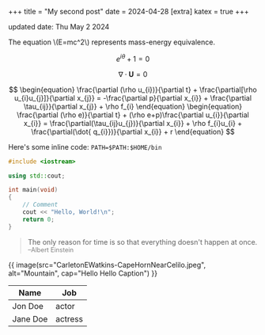 +++
title = "My second post"
date = 2024-04-28
[extra]
katex = true
+++
<p class="date">updated date: Thu May 2 2024<p>


The equation \\(E=mc^2\\) represents mass-energy equivalence.

$$
e^{i\theta} + 1 = 0
$$

$$
\nabla \cdot \mathbf{U} = 0
$$

$$
\begin{equation}
\frac{\partial (\rho u_{i})}{\partial t} + \frac{\partial[\rho u_{i}u_{j}]}{\partial x_{j}} = -\frac{\partial p}{\partial x_{i}} + \frac{\partial \tau_{ij}}{\partial x_{j}} + \rho f_{i} \end{equation}
\begin{equation}
\frac{\partial (\rho e)}{\partial t} + (\rho e+p)\frac{\partial u_{i}}{\partial x_{i}} = \frac{\partial(\tau_{ij}u_{j})}{\partial x_{i}} + \rho f_{i}u_{i} + \frac{\partial(\dot{ q_{i}})}{\partial x_{i}} + r \end{equation}
$$


Here's some inline code: `PATH=$PATH:$HOME/bin`

```cpp
#include <iostream>

using std::cout;

int main(void)
{
    // Comment
    cout << "Hello, World!\n";
    return 0;
}
```


> The only reason for time is so that everything doesn't happen at once.
> <span style="color:gray;font-size:0.9em">&ndash;Albert Einstein</span>



{{ image(src="CarletonEWatkins-CapeHornNearCelilo.jpeg", alt="Mountain", cap="Hello Hello Caption") }}


| Name | Job |
|-----|------|
| Jon Doe | actor |
| Jane Doe | actress|
